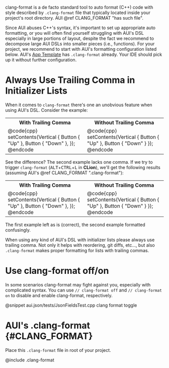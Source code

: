clang-format is a de facto standard tool to auto format (C++) code with style described by `.clang-format` file that
typically located inside your project's root directory. AUI @ref CLANG_FORMAT "has such file".

Since AUI abuses C++'s syntax, it's important to set up appropriate auto formatting, or you will often find yourself
struggling with AUI's DSL especially in large portions of layout, despite the fact we recommend to decompose large
AUI DSLs into smaller pieces (i.e., functions). For your project, we recommend to start with AUI's formatting
configuration listed below. AUI's [App Template](https://github.com/aui-framework/example_app) has `.clang-format`
already. Your IDE should pick up it without further configuration.

# Always Use Trailing Comma in Initializer Lists

When it comes to `clang-format` there's one an unobvious feature when using AUI's DSL. Consider the example:

<table>
  <tr>
    <th>With Trailing Comma</th>
    <th>Without Trailing Comma</th>
  </tr>
  <tr>
<td>
@code{cpp}
setContents(Vertical {
  Button { "Up" },
  Button { "Down" },
});
@endcode
</td>
<td>
@code{cpp}
setContents(Vertical {
  Button { "Up" },
  Button { "Down" }
});
@endcode
</td>
  </tr>
</table>

See the difference? The second example lacks one comma. If we try to trigger `clang-format`
(<kbd>ALT</kbd>+<kbd>CTRL</kbd>+<kbd>L</kbd> in **CLion**), we'll get the following results (assuming AUI's
@ref CLANG_FORMAT ".clang-format"):

<table>
  <tr>
    <th>With Trailing Comma</th>
    <th>Without Trailing Comma</th>
  </tr>
  <tr>
<td>
@code{cpp}
setContents(Vertical {
  Button { "Up" },
  Button { "Down" },
});
@endcode
</td>
<td>
@code{cpp}
setContents(Vertical {
  Button { "Up" }, Button { "Down" } });
@endcode
</td>
  </tr>
</table>

The first example left as is (correct), the second example formatted confusingly.

When using any kind of AUI's DSL with initializer lists please always use trailing comma. Not only it helps with
reordering, git diffs, etc..., but also `.clang-format` makes proper formatting for lists with trailing commas.

# Use clang-format off/on

In some scenarios clang-format may fight against you, especially with complicated syntax. You can use
`// clang-format off` and `// clang-format on` to disable and enable clang-format, respectively.

@snippet aui.json/tests/JsonFieldsTest.cpp clang format toggle

# AUI's .clang-format {#CLANG_FORMAT}

Place this `.clang-format` file in root of your project.

@include .clang-format
